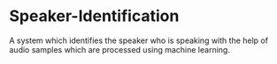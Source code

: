 # Speaker-Identification
A system which identifies the speaker who is speaking with the help of audio samples which are processed using machine learning.
